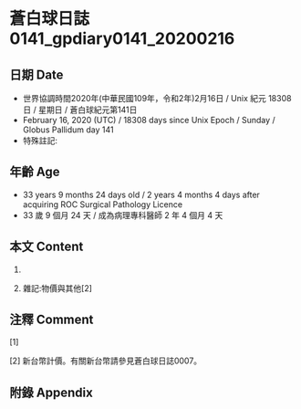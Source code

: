 # 蒼白球日誌0141_gpdiary0141_20200216 #

## 日期 Date ##

* 世界協調時間2020年(中華民國109年，令和2年)2月16日 / Unix 紀元 18308 日 / 星期日 / 蒼白球紀元第141日
* February 16, 2020 (UTC) / 18308 days since Unix Epoch / Sunday / Globus Pallidum day 141
* 特殊註記:

## 年齡 Age ##

* 33 years 9 months 24 days old / 2 years 4 months 4 days after acquiring ROC Surgical Pathology Licence
* 33 歲 9 個月 24 天 / 成為病理專科醫師 2 年 4 個月 4 天

## 本文 Content ##

1. 

    
2. 雜記:物價與其他[2]

    

## 注釋 Comment ##

[1] 


[2] 新台幣計價。有關新台幣請參見蒼白球日誌0007。



## 附錄 Appendix ##

